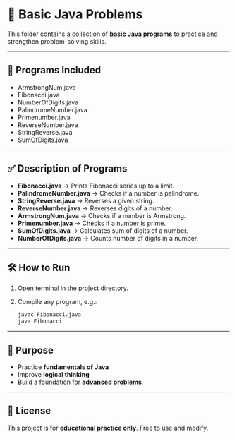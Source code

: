# 📘 Basic Java Problems

This folder contains a collection of **basic Java programs** to practice and strengthen problem-solving skills.

---

## 📂 Programs Included

* ArmstrongNum.java
* Fibonacci.java
* NumberOfDigits.java
* PalindromeNumber.java
* Primenumber.java
* ReverseNumber.java
* StringReverse.java
* SumOfDigits.java

---

## ✅ Description of Programs

* **Fibonacci.java** → Prints Fibonacci series up to a limit.
* **PalindromeNumber.java** → Checks if a number is palindrome.
* **StringReverse.java** → Reverses a given string.
* **ReverseNumber.java** → Reverses digits of a number.
* **ArmstrongNum.java** → Checks if a number is Armstrong.
* **Primenumber.java** → Checks if a number is prime.
* **SumOfDigits.java** → Calculates sum of digits of a number.
* **NumberOfDigits.java** → Counts number of digits in a number.

---

## 🛠️ How to Run

1. Open terminal in the project directory.
2. Compile any program, e.g.:

   ```bash
   javac Fibonacci.java
   java Fibonacci
   ```

---

## 🎯 Purpose

* Practice **fundamentals of Java**
* Improve **logical thinking**
* Build a foundation for **advanced problems**

---

## 📜 License

This project is for **educational practice only**. Free to use and modify.
